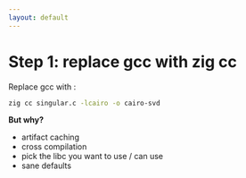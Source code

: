 ```yaml
---
layout: default
---
```

<h1>Step 1: replace gcc with <span class="color:accent">zig cc</span></h1>

<Transform scale="0.85">

Replace gcc with <Anchor href="https://andrewkelley.me/post/zig-cc-powerful-drop-in-replacement-gcc-clang.html" text="zig cc" />:

```sh
zig cc singular.c -lcairo -o cairo-svd
```

**But why?**

- artifact caching
- cross compilation
- pick the libc you want to use / can use
- sane defaults

</Transform>

<!--
https://ruoyusun.com/2022/02/27/zig-cc.html

https://nathancraddock.com/blog/2022/zig-cc-undefined-behavior/
-->
